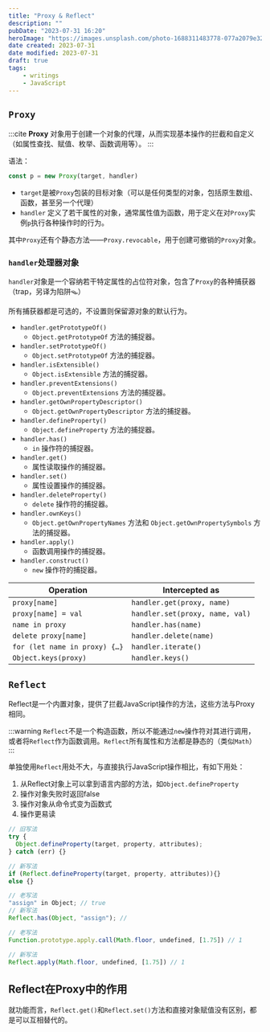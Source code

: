 ```yaml
---
title: "Proxy & Reflect"
description: ""
pubDate: "2023-07-31 16:20"
heroImage: "https://images.unsplash.com/photo-1688311483778-077a2079e32b?crop=entropy&cs=srgb&fm=jpg&ixid=M3wzNjM5Nzd8MHwxfHJhbmRvbXx8fHx8fHx8fDE2OTA3OTE2MTZ8&ixlib=rb-4.0.3&q=85"
date created: 2023-07-31
date modified: 2023-07-31
draft: true
tags: 
    - writings
    - JavaScript
---
```


## `Proxy`

:::cite
**Proxy** 对象用于创建一个对象的代理，从而实现基本操作的拦截和自定义（如属性查找、赋值、枚举、函数调用等）。
:::

语法：
```js
const p = new Proxy(target, handler)
```

- `target`是被`Proxy`包装的目标对象（可以是任何类型的对象，包括原生数组、函数，甚至另一个代理）
- `handler` 定义了若干属性的对象，通常属性值为函数，用于定义在对`Proxy`实例`p`执行各种操作时的行为。

其中`Proxy`还有个静态方法——`Proxy.revocable`，用于创建可撤销的`Proxy`对象。

### `handler`处理器对象

`handler`对象是一个容纳若干特定属性的占位符对象，包含了`Proxy`的各种捕获器（trap，另译为陷阱🪤）

所有捕获器都是可选的，不设置则保留源对象的默认行为。

- `handler.getPrototypeOf()`
    - `Object.getPrototypeOf` 方法的捕捉器。
- `handler.setPrototypeOf()`
    - `Object.setPrototypeOf` 方法的捕捉器。
- `handler.isExtensible()`
    - `Object.isExtensible` 方法的捕捉器。
- `handler.preventExtensions()`
    - `Object.preventExtensions` 方法的捕捉器。
- `handler.getOwnPropertyDescriptor()`
    - `Object.getOwnPropertyDescriptor` 方法的捕捉器。
- `handler.defineProperty()`
    - `Object.defineProperty` 方法的捕捉器。
- `handler.has()`
    - `in` 操作符的捕捉器。
- `handler.get()`
    - 属性读取操作的捕捉器。
- `handler.set()`
    - 属性设置操作的捕捉器。
- `handler.deleteProperty()`
    - `delete` 操作符的捕捉器。
- `handler.ownKeys()`
    - `Object.getOwnPropertyNames` 方法和 `Object.getOwnPropertySymbols` 方法的捕捉器。
- `handler.apply()`
    - 函数调用操作的捕捉器。
- `handler.construct()`
    - `new` 操作符的捕捉器。

| Operation                     | Intercepted as                  |
| ----------------------------- | ------------------------------- |
| `proxy[name]`                 | `handler.get(proxy, name)`      |
| `proxy[name] = val`           | `handler.set(proxy, name, val)` |
| `name in proxy`               | `handler.has(name)`             |
| `delete proxy[name]`          | `handler.delete(name)`          |
| `for (let name in proxy) {…}` | `handler.iterate()`             |
| `Object.keys(proxy)`          | `handler.keys()`                |


## `Reflect`

Reflect是一个内置对象，提供了拦截JavaScript操作的方法，这些方法与Proxy相同。

:::warning
`Reflect`不是一个构造函数，所以不能通过`new`操作符对其进行调用，或者将`Reflect`作为函数调用。`Reflect`所有属性和方法都是静态的（类似`Math`）
:::

单独使用`Reflect`用处不大，与直接执行JavaScript操作相比，有如下用处：
1. 从Reflect对象上可以拿到语言内部的方法，如`Object.defineProperty`
2. 操作对象失败时返回false
3. 操作对象从命令式变为函数式
4. 操作更易读

```js
// 旧写法
try {
  Object.defineProperty(target, property, attributes);
} catch (err) {}

// 新写法
if (Reflect.defineProperty(target, property, attributes)){} 
else {}

// 老写法  
"assign" in Object; // true  
// 新写法  
Reflect.has(Object, "assign"); //

// 老写法  
Function.prototype.apply.call(Math.floor, undefined, [1.75]) // 1  

// 新写法  
Reflect.apply(Math.floor, undefined, [1.75]) // 1
```


## Reflect在Proxy中的作用

就功能而言，`Reflect.get()`和`Reflect.set()`方法和直接对象赋值没有区别，都是可以互相替代的。

